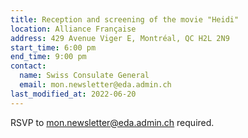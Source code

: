 ```yaml
---
title: Reception and screening of the movie "Heidi"
location: Alliance Française
address: 429 Avenue Viger E, Montréal, QC H2L 2N9
start_time: 6:00 pm
end_time: 9:00 pm
contact:
  name: Swiss Consulate General
  email: mon.newsletter@eda.admin.ch
last_modified_at: 2022-06-20
---
```


RSVP to <mon.newsletter@eda.admin.ch> required.
